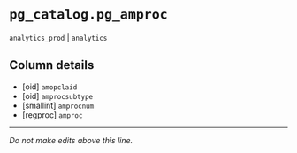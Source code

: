 # `pg_catalog.pg_amproc`
`analytics_prod` | `analytics`

## Column details
* [oid]       `amopclaid`
* [oid]       `amprocsubtype`
* [smallint]  `amprocnum`
* [regproc]   `amproc`

-------------------------------------------------------------------------------
*Do not make edits above this line.*
